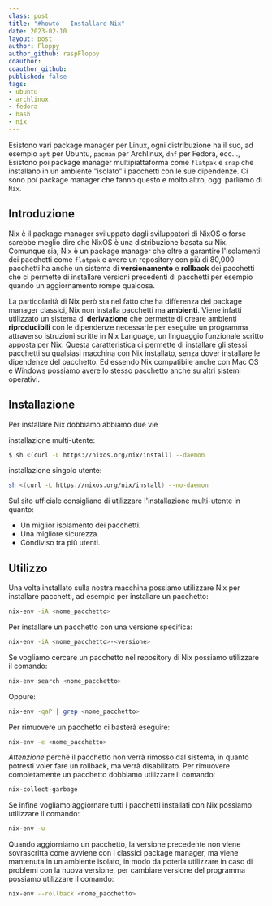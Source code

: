 ```yaml
---
class: post
title: "#howto - Installare Nix"
date: 2023-02-10 
layout: post 
author: Floppy
author_github: raspFloppy
coauthor: 
coauthor_github: 
published: false
tags:  
- ubuntu 
- archlinux 
- fedora
- bash
- nix
---
```


Esistono vari package manager per Linux, ogni distribuzione ha il suo, ad esempio `apt` per Ubuntu, `pacman` per Archlinux, `dnf` per Fedora, ecc...,
Esistono poi package manager multipiattaforma come `flatpak` e `snap` che installano in un ambiente "isolato" i pacchetti con le sue dipendenze.
Ci sono poi package manager che fanno questo e molto altro, oggi parliamo di `Nix`.

## Introduzione

Nix è il package manager sviluppato dagli sviluppatori di NixOS o forse sarebbe meglio dire che NixOS è una distribuzione basata su Nix.
Comunque sia, Nix è un package manager che oltre a garantire l'isolamenti dei pacchetti come `flatpak` e avere un repository con più di 80,000 pacchetti ha anche un sistema di **versionamento** e **rollback** dei pacchetti che ci permette di installare versioni precedenti di pacchetti per esempio quando un aggiornamento rompe qualcosa.

La particolarità di Nix però sta nel fatto che ha differenza dei package manager classici, Nix non installa pacchetti ma **ambienti**.
Viene infatti utilizzato un sistema di **derivazione** che permette di creare ambienti **riproducibili** con le dipendenze necessarie per eseguire un programma attraverso istruzioni scritte in Nix Language, un linguaggio funzionale scritto apposta per Nix.
Questa caratteristica ci permette di installare gli stessi pacchetti su qualsiasi macchina con Nix installato, senza dover installare le dipendenze del pacchetto. Ed essendo Nix compatibile anche con Mac OS e Windows possiamo avere lo stesso pacchetto anche su altri sistemi operativi. 

## Installazione

Per installare Nix dobbiamo abbiamo due vie

installazione multi-utente:
```bash
$ sh <(curl -L https://nixos.org/nix/install) --daemon
```

installazione singolo utente:
```bash
sh <(curl -L https://nixos.org/nix/install) --no-daemon
```

Sul sito ufficiale consigliano di utilizzare l'installazione multi-utente in quanto:
- Un miglior isolamento dei pacchetti.
- Una migliore sicurezza.
- Condiviso tra più utenti.


## Utilizzo

Una volta installato sulla nostra macchina possiamo utilizzare Nix per installare pacchetti, ad esempio per installare un pacchetto:
```bash
nix-env -iA <nome_pacchetto>
```

Per installare un pacchetto con una versione specifica:
```bash
nix-env -iA <nome_pacchetto>-<versione>
```

Se vogliamo cercare un pacchetto nel repository di Nix possiamo utilizzare il comando:
```bash
nix-env search <nome_pacchetto>
```
Oppure:
```bash
nix-env -qaP | grep <nome_pacchetto>
```


Per rimuovere un pacchetto ci basterà eseguire:
```bash
nix-env -e <nome_pacchetto>
```
*Attenzione* perché il pacchetto non verrà rimosso dal sistema, in quanto potresti voler fare un rollback, ma verrà disabilitato.
Per rimuovere completamente un pacchetto dobbiamo utilizzare il comando:
```bash
nix-collect-garbage
```

Se infine vogliamo aggiornare tutti i pacchetti installati con Nix possiamo utilizzare il comando:
```bash
nix-env -u
```
Quando aggiorniamo un pacchetto, la versione precedente non viene sovrascritta come avviene con i classici package manager, ma viene mantenuta in un ambiente isolato, in modo da poterla utilizzare in caso di problemi con la nuova versione, per cambiare versione del programma possiamo utilizzare il comando:
```bash
nix-env --rollback <nome_pacchetto>
```






